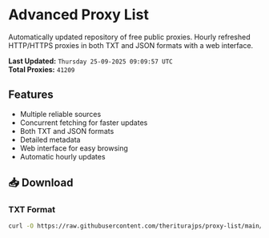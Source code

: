 # Advanced Proxy List

Automatically updated repository of free public proxies. Hourly refreshed HTTP/HTTPS proxies in both TXT and JSON formats with a web interface.

**Last Updated:** `Thursday 25-09-2025 09:09:57 UTC`  
**Total Proxies:** `41209`

## Features
- Multiple reliable sources
- Concurrent fetching for faster updates
- Both TXT and JSON formats
- Detailed metadata
- Web interface for easy browsing
- Automatic hourly updates

## 📥 Download

### TXT Format
```bash
curl -O https://raw.githubusercontent.com/theriturajps/proxy-list/main/proxies.txt
